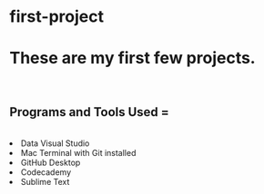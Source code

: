 # first-project
<h1>These are my first few projects.</h1>
<br>
<h2>Programs and Tools Used = </h2>
<br>
<li>Data Visual Studio</li>
<li>Mac Terminal with Git installed</li>
<li>GitHub Desktop</li>
<li>Codecademy</li>
<li>Sublime Text</li>
